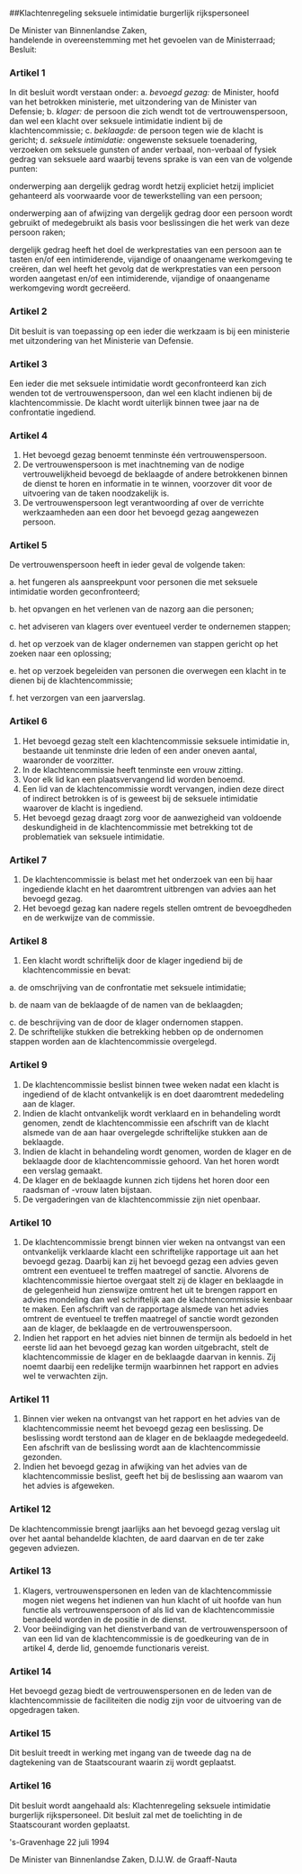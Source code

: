 <meta http-equiv='Content-Type' content='text/html; charset=utf-8' />

##Klachtenregeling seksuele intimidatie burgerlijk rijkspersoneel

De Minister van Binnenlandse Zaken,  
handelende in overeenstemming met het gevoelen van de Ministerraad;
Besluit:    

### Artikel  1  

In dit besluit wordt verstaan onder: a. *bevoegd gezag:*   de Minister, hoofd van het betrokken ministerie, met uitzondering van de Minister van Defensie;  b. *klager:*   de persoon die zich wendt tot de vertrouwenspersoon, dan wel een klacht over seksuele intimidatie indient bij de klachtencommissie;  c. *beklaagde:*   de persoon tegen wie de klacht is gericht;  d. *seksuele intimidatie:*   ongewenste seksuele toenadering, verzoeken om seksuele gunsten of ander verbaal, non-verbaal of fysiek gedrag van seksuele aard waarbij tevens sprake is van een van de volgende punten:  

onderwerping aan dergelijk gedrag wordt hetzij expliciet hetzij impliciet gehanteerd als voorwaarde voor de tewerkstelling van een persoon;  

onderwerping aan of afwijzing van dergelijk gedrag door een persoon wordt gebruikt of medegebruikt als basis voor beslissingen die het werk van deze persoon raken;  

dergelijk gedrag heeft het doel de werkprestaties van een persoon aan te tasten en/of een intimiderende, vijandige of onaangename werkomgeving te creëren, dan wel heeft het gevolg dat de werkprestaties van een persoon worden aangetast en/of een intimiderende, vijandige of onaangename werkomgeving wordt gecreëerd.     

### Artikel  2  

Dit besluit is van toepassing op een ieder die werkzaam is bij een ministerie met uitzondering van het Ministerie van Defensie. 

### Artikel  3  

Een ieder die met seksuele intimidatie wordt geconfronteerd kan zich wenden tot de vertrouwenspersoon, dan wel een klacht indienen bij de klachtencommissie. De klacht wordt uiterlijk binnen twee jaar na de confrontatie ingediend. 

### Artikel  4  

1.  Het bevoegd gezag benoemt tenminste één vertrouwenspersoon.   
2.  De vertrouwenspersoon is met inachtneming van de nodige vertrouwelijkheid bevoegd de beklaagde of andere betrokkenen binnen de dienst te horen en informatie in te winnen, voorzover dit voor de uitvoering van de taken noodzakelijk is.   
3.  De vertrouwenspersoon legt verantwoording af over de verrichte werkzaamheden aan een door het bevoegd gezag aangewezen persoon.  

### Artikel  5  

De vertrouwenspersoon heeft in ieder geval de volgende taken: 

a. het fungeren als aanspreekpunt voor personen die met seksuele intimidatie worden geconfronteerd; 

b. het opvangen en het verlenen van de nazorg aan die personen; 

c. het adviseren van klagers over eventueel verder te ondernemen stappen; 

d. het op verzoek van de klager ondernemen van stappen gericht op het zoeken naar een oplossing; 

e. het op verzoek begeleiden van personen die overwegen een klacht in te dienen bij de klachtencommissie; 

f. het verzorgen van een jaarverslag.  

### Artikel  6  

1.  Het bevoegd gezag stelt een klachtencommissie seksuele intimidatie in, bestaande uit tenminste drie leden of een ander oneven aantal, waaronder de voorzitter.   
2.  In de klachtencommissie heeft tenminste een vrouw zitting.   
3.  Voor elk lid kan een plaatsvervangend lid worden benoemd.   
4.  Een lid van de klachtencommissie wordt vervangen, indien deze direct of indirect betrokken is of is geweest bij de seksuele intimidatie waarover de klacht is ingediend.   
5.  Het bevoegd gezag draagt zorg voor de aanwezigheid van voldoende deskundigheid in de klachtencommissie met betrekking tot de problematiek van seksuele intimidatie.  

### Artikel  7  

1.  De klachtencommissie is belast met het onderzoek van een bij haar ingediende klacht en het daaromtrent uitbrengen van advies aan het bevoegd gezag.   
2.  Het bevoegd gezag kan nadere regels stellen omtrent de bevoegdheden en de werkwijze van de commissie.  

### Artikel  8  

1.  Een klacht wordt schriftelijk door de klager ingediend bij de klachtencommissie en bevat: 

a. de omschrijving van de confrontatie met seksuele intimidatie; 

b. de naam van de beklaagde of de namen van de beklaagden; 

c. de beschrijving van de door de klager ondernomen stappen.    
2.  De schriftelijke stukken die betrekking hebben op de ondernomen stappen worden aan de klachtencommissie overgelegd.  

### Artikel  9  

1.  De klachtencommissie beslist binnen twee weken nadat een klacht is ingediend of de klacht ontvankelijk is en doet daaromtrent mededeling aan de klager.   
2.  Indien de klacht ontvankelijk wordt verklaard en in behandeling wordt genomen, zendt de klachtencommissie een afschrift van de klacht alsmede van de aan haar overgelegde schriftelijke stukken aan de beklaagde.   
3.  Indien de klacht in behandeling wordt genomen, worden de klager en de beklaagde door de klachtencommissie gehoord. Van het horen wordt een verslag gemaakt.   
4.  De klager en de beklaagde kunnen zich tijdens het horen door een raadsman of -vrouw laten bijstaan.   
5.  De vergaderingen van de klachtencommissie zijn niet openbaar.  

### Artikel  10  

1.  De klachtencommissie brengt binnen vier weken na ontvangst van een ontvankelijk verklaarde klacht een schriftelijke rapportage uit aan het bevoegd gezag. Daarbij kan zij het bevoegd gezag een advies geven omtrent een eventueel te treffen maatregel of sanctie. Alvorens de klachtencommissie hiertoe overgaat stelt zij de klager en beklaagde in de gelegenheid hun zienswijze omtrent het uit te brengen rapport en advies mondeling dan wel schriftelijk aan de klachtencommissie kenbaar te maken. Een afschrift van de rapportage alsmede van het advies omtrent de eventueel te treffen maatregel of sanctie wordt gezonden aan de klager, de beklaagde en de vertrouwenspersoon.   
2.  Indien het rapport en het advies niet binnen de termijn als bedoeld in het eerste lid aan het bevoegd gezag kan worden uitgebracht, stelt de klachtencommissie de klager en de beklaagde daarvan in kennis. Zij noemt daarbij een redelijke termijn waarbinnen het rapport en advies wel te verwachten zijn.  

### Artikel  11  

1.  Binnen vier weken na ontvangst van het rapport en het advies van de klachtencommissie neemt het bevoegd gezag een beslissing. De beslissing wordt terstond aan de klager en de beklaagde medegedeeld. Een afschrift van de beslissing wordt aan de klachtencommissie gezonden.   
2.  Indien het bevoegd gezag in afwijking van het advies van de klachtencommissie beslist, geeft het bij de beslissing aan waarom van het advies is afgeweken.  

### Artikel  12  

De klachtencommissie brengt jaarlijks aan het bevoegd gezag verslag uit over het aantal behandelde klachten, de aard daarvan en de ter zake gegeven adviezen. 

### Artikel  13  

1.  Klagers, vertrouwenspersonen en leden van de klachtencommissie mogen niet wegens het indienen van hun klacht of uit hoofde van hun functie als vertrouwenspersoon of als lid van de klachtencommissie benadeeld worden in de positie in de dienst.   
2.  Voor beëindiging van het dienstverband van de vertrouwenspersoon of van een lid van de klachtencommissie is de goedkeuring van de in artikel 4, derde lid, genoemde functionaris vereist.  

### Artikel  14  

Het bevoegd gezag biedt de vertrouwenspersonen en de leden van de klachtencommissie de faciliteiten die nodig zijn voor de uitvoering van de opgedragen taken. 

### Artikel  15  

Dit besluit treedt in werking met ingang van de tweede dag na de dagtekening van de Staatscourant waarin zij wordt geplaatst. 

### Artikel  16  

Dit besluit wordt aangehaald als: Klachtenregeling seksuele intimidatie burgerlijk rijkspersoneel. Dit besluit zal met de toelichting in de Staatscourant worden geplaatst. 

's-Gravenhage 
22 juli 1994    

De 
Minister van Binnenlandse Zaken, 
D.IJ.W. de Graaff-Nauta      
